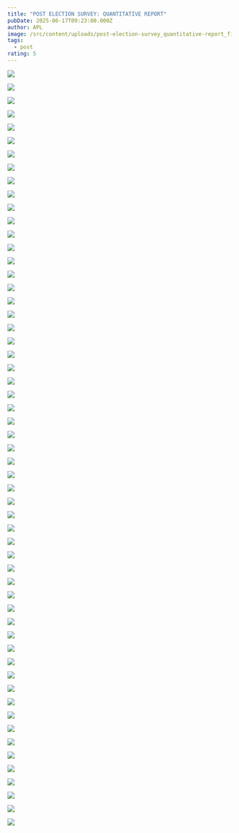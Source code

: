```yaml
---
title: "POST ELECTION SURVEY: QUANTITATIVE REPORT"
pubDate: 2025-06-17T09:23:00.000Z
author: APL
image: /src/content/uploads/post-election-survey_quantitative-report_final-draft_page-0001.jpg
tags:
  - post
rating: 5
---
```

![](/src/content/uploads/post-election-survey_quantitative-report_final-draft_page-0002.jpg)

![](/src/content/uploads/post-election-survey_quantitative-report_final-draft_page-0003.jpg)

![](/src/content/uploads/post-election-survey_quantitative-report_final-draft_page-0004.jpg)

![](/src/content/uploads/post-election-survey_quantitative-report_final-draft_page-0005.jpg)

![](/src/content/uploads/post-election-survey_quantitative-report_final-draft_page-0006.jpg)

![](/src/content/uploads/post-election-survey_quantitative-report_final-draft_page-0007.jpg)

![](/src/content/uploads/post-election-survey_quantitative-report_final-draft_page-0008.jpg)

![](/src/content/uploads/post-election-survey_quantitative-report_final-draft_page-0009.jpg)

![](/src/content/uploads/post-election-survey_quantitative-report_final-draft_page-0010.jpg)

![](/src/content/uploads/post-election-survey_quantitative-report_final-draft_page-0011.jpg)

![](/src/content/uploads/post-election-survey_quantitative-report_final-draft_page-0012.jpg)

![](/src/content/uploads/post-election-survey_quantitative-report_final-draft_page-0013.jpg)

![](/src/content/uploads/post-election-survey_quantitative-report_final-draft_page-0014.jpg)

![](/src/content/uploads/post-election-survey_quantitative-report_final-draft_page-0015.jpg)

![](/src/content/uploads/post-election-survey_quantitative-report_final-draft_page-0016.jpg)

![](/src/content/uploads/post-election-survey_quantitative-report_final-draft_page-0017.jpg)

![](/src/content/uploads/post-election-survey_quantitative-report_final-draft_page-0018.jpg)

![](/src/content/uploads/post-election-survey_quantitative-report_final-draft_page-0019.jpg)

![](/src/content/uploads/post-election-survey_quantitative-report_final-draft_page-0020.jpg)

![](/src/content/uploads/post-election-survey_quantitative-report_final-draft_page-0021.jpg)

![](/src/content/uploads/post-election-survey_quantitative-report_final-draft_page-0022.jpg)

![](/src/content/uploads/post-election-survey_quantitative-report_final-draft_page-0023.jpg)

![](/src/content/uploads/post-election-survey_quantitative-report_final-draft_page-0024.jpg)

![](/src/content/uploads/post-election-survey_quantitative-report_final-draft_page-0025.jpg)

![](/src/content/uploads/post-election-survey_quantitative-report_final-draft_page-0026.jpg)

![](/src/content/uploads/post-election-survey_quantitative-report_final-draft_page-0027.jpg)

![](/src/content/uploads/post-election-survey_quantitative-report_final-draft_page-0028.jpg)

![](/src/content/uploads/post-election-survey_quantitative-report_final-draft_page-0029.jpg)

![](/src/content/uploads/post-election-survey_quantitative-report_final-draft_page-0030.jpg)

![](/src/content/uploads/post-election-survey_quantitative-report_final-draft_page-0031.jpg)

![](/src/content/uploads/post-election-survey_quantitative-report_final-draft_page-0032.jpg)

![](/src/content/uploads/post-election-survey_quantitative-report_final-draft_page-0033.jpg)

![](/src/content/uploads/post-election-survey_quantitative-report_final-draft_page-0034.jpg)



![](/src/content/uploads/post-election-survey_quantitative-report_final-draft_page-0035.jpg)

![](/src/content/uploads/post-election-survey_quantitative-report_final-draft_page-0036.jpg)

![](/src/content/uploads/post-election-survey_quantitative-report_final-draft_page-0037.jpg)

![](/src/content/uploads/post-election-survey_quantitative-report_final-draft_page-0038.jpg)

![](/src/content/uploads/post-election-survey_quantitative-report_final-draft_page-0039.jpg)

![](/src/content/uploads/post-election-survey_quantitative-report_final-draft_page-0040.jpg)

![](/src/content/uploads/post-election-survey_quantitative-report_final-draft_page-0041.jpg)

![](/src/content/uploads/post-election-survey_quantitative-report_final-draft_page-0042.jpg)

![](/src/content/uploads/post-election-survey_quantitative-report_final-draft_page-0043.jpg)

![](/src/content/uploads/post-election-survey_quantitative-report_final-draft_page-0044.jpg)

![](/src/content/uploads/post-election-survey_quantitative-report_final-draft_page-0045.jpg)

![](/src/content/uploads/post-election-survey_quantitative-report_final-draft_page-0046.jpg)

![](/src/content/uploads/post-election-survey_quantitative-report_final-draft_page-0047.jpg)

![](/src/content/uploads/post-election-survey_quantitative-report_final-draft_page-0048.jpg)

![](/src/content/uploads/post-election-survey_quantitative-report_final-draft_page-0049.jpg)

![](/src/content/uploads/post-election-survey_quantitative-report_final-draft_page-0050.jpg)

![](/src/content/uploads/post-election-survey_quantitative-report_final-draft_page-0051.jpg)

![](/src/content/uploads/post-election-survey_quantitative-report_final-draft_page-0052.jpg)

![](/src/content/uploads/post-election-survey_quantitative-report_final-draft_page-0053.jpg)

![](/src/content/uploads/post-election-survey_quantitative-report_final-draft_page-0054.jpg)

![](/src/content/uploads/post-election-survey_quantitative-report_final-draft_page-0055.jpg)

![](/src/content/uploads/post-election-survey_quantitative-report_final-draft_page-0056.jpg)

![](/src/content/uploads/post-election-survey_quantitative-report_final-draft_page-0057.jpg)

![](/src/content/uploads/post-election-survey_quantitative-report_final-draft_page-0058.jpg)
